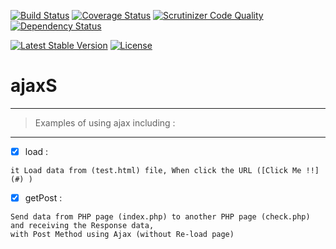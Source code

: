 [![Build Status](https://travis-ci.org/mvdbos/php-spider.png?branch=master)](https://travis-ci.org/mvdbos/php-spider)
[![Coverage Status](https://coveralls.io/repos/mvdbos/php-spider/badge.svg?branch=master&service=github)](https://coveralls.io/github/mvdbos/php-spider?branch=master)
[![Scrutinizer Code Quality](https://scrutinizer-ci.com/g/mvdbos/php-spider/badges/quality-score.png?b=master)](https://scrutinizer-ci.com/g/mvdbos/php-spider/?branch=master)
[![Dependency Status](https://www.versioneye.com/php/vdb:php-spider/dev-master/badge)](https://www.versioneye.com/php/vdb:php-spider/dev-master)

[![Latest Stable Version](https://poser.pugx.org/vdb/php-spider/v/stable)](https://packagist.org/packages/vdb/php-spider)
[![License](https://poser.pugx.org/vdb/php-spider/license)](https://packagist.org/packages/vdb/php-spider)

# ajaxS
---
> Examples of using ajax including : 
---

 - [x] load : 
 ```
 it Load data from (test.html) file, When click the URL ([Click Me !!] (#) )
```

- [x] getPost :

``` 
Send data from PHP page (index.php) to another PHP page (check.php) and receiving the Response data, 
with Post Method using Ajax (without Re-load page)
 ```
